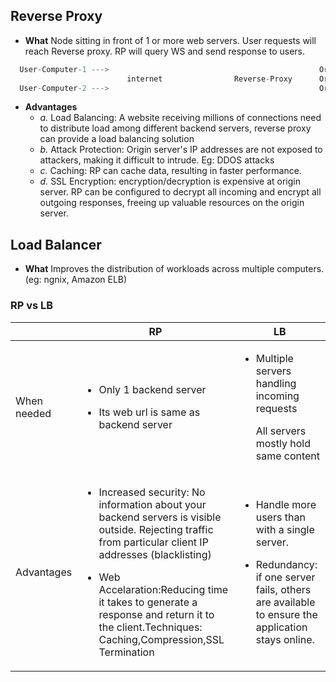## Reverse Proxy
- **What** Node sitting in front of 1 or more web servers. User requests will reach Reverse proxy. RP will query WS and send response to users.
```c
  User-Computer-1 --->                                               Origin/Web-Server-1
                          internet                Reverse-Proxy      Origin/Web-Server-2
  User-Computer-2 --->                                               Origin/Web-Server-3
```
- **Advantages**
  - *a.* Load Balancing: A website receiving millions of connections need to distribute load among different backend servers, reverse proxy can provide a load balancing solution
  - *b.* Attack Protection: Origin server's IP addresses are not exposed to attackers, making it difficult to intrude. Eg: DDOS attacks
  - *c.* Caching: RP can cache data, resulting in faster performance.
  - *d.* SSL Encryption: encryption/decryption is expensive at origin server. RP can be configured to decrypt all incoming and encrypt all outgoing responses, freeing up valuable resources on the origin server.


## Load Balancer
- **What** Improves the distribution of workloads across multiple computers. (eg: ngnix, Amazon ELB)

### RP vs LB

| | RP | LB |
|---|---|---|
|When needed|<ul><li>Only 1 backend server</li></ul><ul><li>Its web url is same as backend server</li></ul>|<ul><li>Multiple servers handling incoming requests</li></ul><ul>All servers mostly hold same content</li></ul>|
|Advantages|<ul><li>Increased security: No information about your backend servers is visible outside. Rejecting traffic from particular client IP addresses (blacklisting)</li></ul><ul><li>Web Accelaration:Reducing time it takes to generate a response and return it to the client.Techniques: Caching,Compression,SSL Termination</li></ul>|<ul><li>Handle more users than with a single server.</li></ul><ul><li>Redundancy: if one server fails, others are available to ensure the application stays online.</li></ul>|
